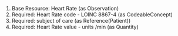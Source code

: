 1. Base Resource: Heart Rate (as Observation)
1. Required: Heart Rate code - LOINC 8867-4 (as CodeableConcept)
1. Required: subject of care (as Reference(Patient))
1. Required: Heart Rate value   - units /min (as Quantity)
		